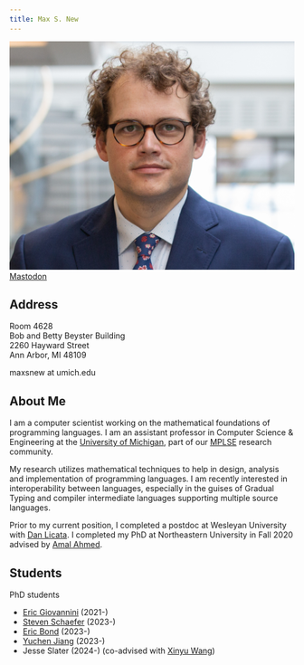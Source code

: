 ```yaml
---
title: Max S. New
---
```


<div><img src="/img/max_new2.jpg" id="selfportrait"></img></div>
<div><a rel="me" id="mastodon" href="https://types.pl/@maxsnew">Mastodon</a></div>

## Address

Room 4628\
Bob and Betty Beyster Building\
2260 Hayward Street\
Ann Arbor, MI 48109

maxsnew at umich.edu

## About Me

I am a computer scientist working on the mathematical foundations of
programming languages. I am an assistant professor in Computer Science
& Engineering at the [University of Michigan][umich], part of our
[MPLSE][mplse] research community.

My research utilizes mathematical techniques to help in design,
analysis and implementation of programming languages. I am recently
interested in interoperability between languages, especially in the
guises of Gradual Typing and compiler intermediate languages
supporting multiple source languages.

Prior to my current position, I completed a postdoc at Wesleyan
University with [Dan Licata][dan]. I completed my PhD at Northeastern
University in Fall 2020 advised by [Amal Ahmed][amal].

## Students

PhD students

- [Eric Giovannini][ericg] (2021-)
- [Steven Schaefer][stschaef] (2023-)
- [Eric Bond][ericb] (2023-)
- [Yuchen Jiang][lighght] (2023-)
- Jesse Slater (2024-) (co-advised with [Xinyu Wang][xinyu])

[ericg]: http://www-personal.umich.edu/~ericgio/index.html
[ericb]: https://externalhom.com/
[stschaef]: https://stevenschaefer.net/
[lighght]: https://lighghteeloo.github.io/

[amal]: http://www.ccs.neu.edu/home/amal/
[robby]: http://www.eecs.northwestern.edu/~robby/
[dan]: https://dlicata.wescreates.wesleyan.edu/
[xinyu]: https://web.eecs.umich.edu/~xwangsd/
[umich]: https://cse.engin.umich.edu/
[mplse]: http://mplse.org/
[github]: https://github.com/maxsnew
